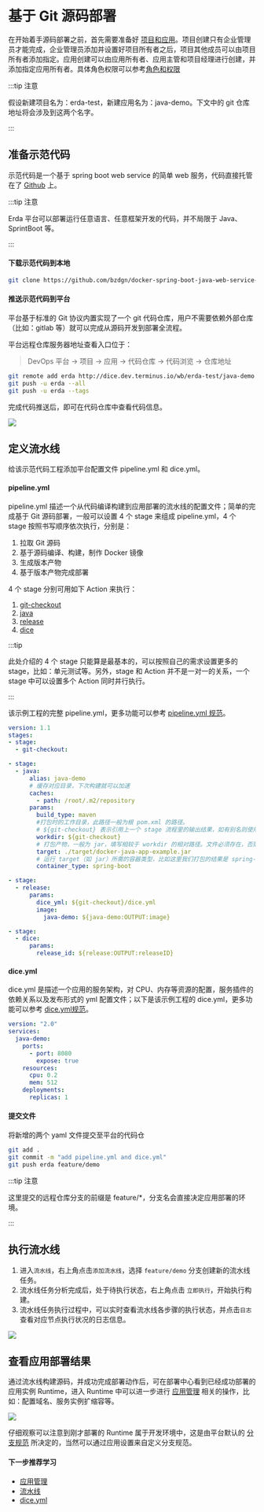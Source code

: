 # 基于 Git 源码部署

在开始着手源码部署之前，首先需要准备好 [项目和应用](../platform-design.md#项目和应用)。项目创建只有企业管理员才能完成，企业管理员添加并设置好项目所有者之后，项目其他成员可以由项目所有者添加指定。应用创建可以由应用所有者、应用主管和项目经理进行创建，并添加指定应用所有者。具体角色权限可以参考[角色和权限](../platform-design.md#角色和权限)

:::tip 注意

假设新建项目名为：erda-test，新建应用名为：java-demo。下文中的 git 仓库地址将会涉及到这两个名字。

:::

## 准备示范代码

示范代码是一个基于 spring boot web service 的简单 web 服务，代码直接托管在了 [Github](https://github.com/bzdgn/docker-spring-boot-java-web-service-example.git) 上。

:::tip 注意

Erda 平台可以部署运行任意语言、任意框架开发的代码，并不局限于 Java、SprintBoot 等。

:::

#### 下载示范代码到本地

```bash
git clone https://github.com/bzdgn/docker-spring-boot-java-web-service-example.git
```

#### 推送示范代码到平台

平台基于标准的 Git 协议内置实现了一个 git 代码仓库，用户不需要依赖外部仓库（比如：gitlab 等）就可以完成从源码开发到部署全流程。

平台远程仓库服务器地址查看入口位于：

> DevOps 平台 -> 项目 -> 应用 -> 代码仓库 -> 代码浏览 -> 仓库地址

```bash
git remote add erda http://dice.dev.terminus.io/wb/erda-test/java-demo
git push -u erda --all
git push -u erda --tags
```

完成代码推送后，即可在代码仓库中查看代码信息。

![](https://terminus-paas.oss-cn-hangzhou.aliyuncs.com/paas-doc/2020/06/15/b2734916-2970-409a-8c20-c69b461caf26.png)

## 定义流水线

给该示范代码工程添加平台配置文件 pipeline.yml 和 dice.yml。

#### pipeline.yml

pipeline.yml 描述一个从代码编译构建到应用部署的流水线的配置文件；简单的完成基于 Git 源码部署，一般可以设置 4 个 stage 来组成 pipeline.yml，4 个 stage 按照书写顺序依次执行，分别是：

1. 拉取 Git 源码
2. 基于源码编译、构建，制作 Docker 镜像
3. 生成版本产物
4. 基于版本产物完成部署

4 个 stage 分别可用如下 Action 来执行：

1. [git-checkout](https://www.erda.cloud/market/action/git-checkout)
2. [java](https://www.erda.cloud/market/action/java)
3. [release](https://www.erda.cloud/market/action/release)
4. [dice](https://www.erda.cloud/market/action/dice)

:::tip

此处介绍的 4 个 stage 只能算是最基本的，可以按照自己的需求设置更多的 stage，比如：单元测试等。另外，stage 和 Action 并不是一对一的关系，一个 stage 中可以设置多个 Action 同时并行执行。

:::

该示例工程的完整 pipeline.yml，更多功能可以参考 [pipeline.yml 规范](./pipeline.md)。

```yaml
version: 1.1
stages:
- stage:
  - git-checkout:

- stage:
  - java:
      alias: java-demo
      # 缓存对应目录，下次构建就可以加速
      caches:
        - path: /root/.m2/repository
      params:
        build_type: maven
        #打包时的工作目录，此路径一般为根 pom.xml 的路径。
        # ${git-checkout} 表示引用上一个 stage 流程里的输出结果，如有别名则使用别名表示
        workdir: ${git-checkout}
        # 打包产物，一般为 jar，填写相较于 workdir 的相对路径。文件必须存在，否则将会出错。
        target: ./target/docker-java-app-example.jar
        # 运行 target（如 jar）所需的容器类型，比如这里我们打包的结果是 spring-boot 的 fat jar，故使用 spring-boot container
        container_type: spring-boot

- stage:
  - release:
      params:
        dice_yml: ${git-checkout}/dice.yml
        image:
          java-demo: ${java-demo:OUTPUT:image}

- stage:
  - dice:
      params:
        release_id: ${release:OUTPUT:releaseID}
```

#### dice.yml

dice.yml 是描述一个应用的服务架构，对 CPU、内存等资源的配置，服务插件的依赖关系以及发布形式的 yml 配置文件；以下是该示例工程的 dice.yml，更多功能可以参考 [dice.yml规范](./dice-yml.md)。

```yaml
version: "2.0"
services:
  java-demo:
    ports:
      - port: 8080
        expose: true
    resources:
      cpu: 0.2
      mem: 512
    deployments:
      replicas: 1
```

#### 提交文件

将新增的两个 yaml 文件提交至平台的代码仓

```bash
git add .
git commit -m "add pipeline.yml and dice.yml"
git push erda feature/demo
```

:::tip 注意

这里提交的远程仓库分支的前缀是 feature/*，分支名会直接决定应用部署的环境。

:::

## 执行流水线

1. 进入`流水线`，右上角点击`添加流水线`，选择 `feature/demo` 分支创建新的流水线任务。
2. 流水线任务分析完成后，处于待执行状态，右上角点击 `立即执行`，开始执行构建。
3. 流水线任务执行过程中，可以实时查看流水线各步骤的执行状态，并点击`日志`查看对应节点执行状况的日志信息。

![](https://terminus-paas.oss-cn-hangzhou.aliyuncs.com/paas-doc/2020/06/11/0fc68583-4a77-4eda-a553-affe74bf1bab.gif)

## 查看应用部署结果

通过流水线构建源码，并成功完成部署动作后，可在部署中心看到已经成功部署的应用实例 Runtime，进入 Runtime 中可以进一步进行 [应用管理](/manual/deploy/management.md) 相关的操作，比如：配置域名、服务实例扩缩容等。

![](https://terminus-paas.oss-cn-hangzhou.aliyuncs.com/paas-doc/2020/06/10/4352a321-7351-4d8b-a9db-2db087deaa4a.png)

仔细观察可以注意到刚才部署的 Runtime 属于开发环境中，这是由平台默认的 [分支规范](./branch-rule.md) 所决定的，当然可以通过应用设置来自定义分支规范。

#### 下一步推荐学习

* [应用管理](/manual/deploy/management.md)
* [流水线](/manual/deploy/pipeline.md)
* [dice.yml](./dice-yml.md)
